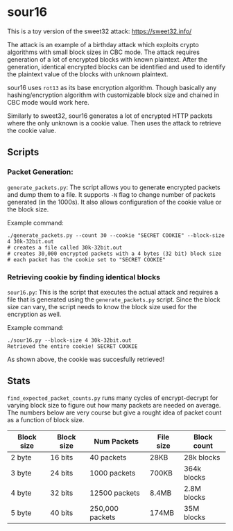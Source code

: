 sour16
======

This is a toy version of the sweet32 attack: https://sweet32.info/

The attack is an example of a birthday attack which exploits crypto algorithms
with small block sizes in CBC mode. The attack requires generation of a lot of
encrypted blocks with known plaintext. After the generation, identical
encrypted blocks can be identified and used to identify the plaintext value of
the blocks with unknown plaintext.

sour16 uses `rot13` as its base encryption algorithm. Though basically any
hashing/encryption algorithm with customizable block size and chained in CBC
mode would work here.

Similarly to sweet32, sour16 generates a lot of encrypted HTTP packets where
the only unknown is a cookie value. Then uses the attack to retrieve the cookie
value.

## Scripts

### Packet Generation: 

`generate_packets.py`: The script allows you to generate encrypted packets and
dump them to a file. It supports `-N` flag to change number of packets
generated (in the 1000s). It also allows configuration of the cookie value or
the block size.

Example command:

```
./generate_packets.py --count 30 --cookie "SECRET COOKIE" --block-size 4 30k-32bit.out
# creates a file called 30k-32bit.out
# creates 30,000 encrypted packets with a 4 bytes (32 bit) block size
# each packet has the cookie set to "SECRET COOKIE"
```

### Retrieving cookie by finding identical blocks

`sour16.py`: This is the script that executes the actual attack and requires a
file that is generated using the `generate_packets.py` script. Since the block
size can vary, the script needs to know the block size used for the encryption
as well.

Example command:

```
./sour16.py --block-size 4 30k-32bit.out
Retrieved the entire cookie! SECRET COOKIE
```

As shown above, the cookie was succesfully retrieved!

## Stats

`find_expected_packet_counts.py` runs many cycles of encrypt-decrypt for
varying block size to figure out how many packets are needed on average. The
numbers below are very course but give a rought idea of packet count as a
function of block size.

|Block size| Block size| Num Packets| File size| Block count|
|---|---|---|---|---|
|2 byte| 16 bits| 40 packets| 28KB| 28k blocks|
|3 byte| 24 bits| 1000 packets| 700KB| 364k blocks|
|4 byte| 32 bits| 12500 packets| 8.4MB| 2.8M blocks|
|5 byte| 40 bits| 250,000 packets| 174MB| 35M blocks|
